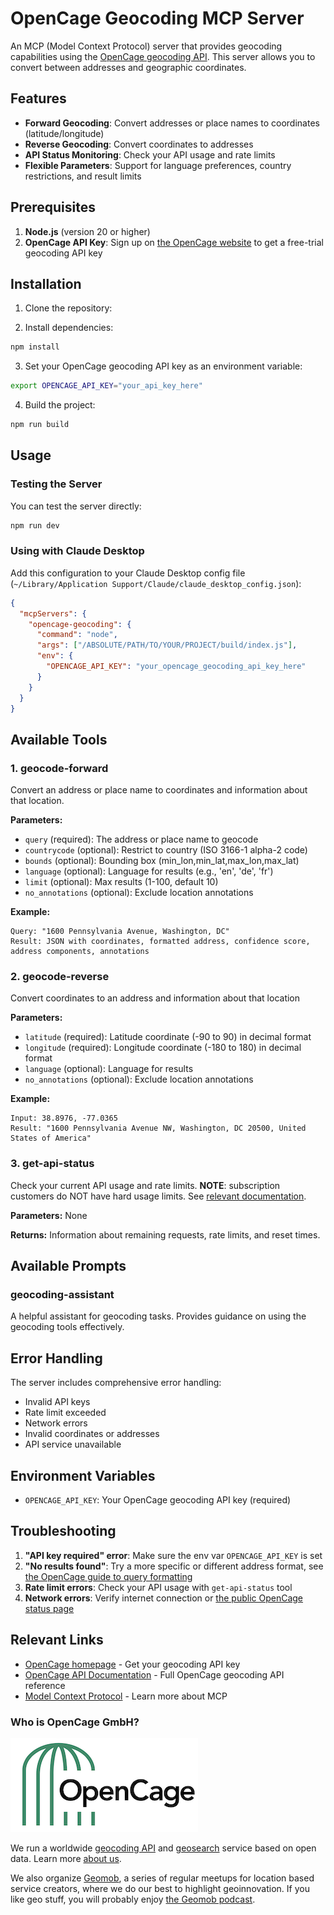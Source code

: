 # OpenCage Geocoding MCP Server

An MCP (Model Context Protocol) server that provides geocoding capabilities using the [OpenCage geocoding API](https://opencagedata.com/api).
This server allows you to convert between addresses and geographic coordinates.

## Features

- **Forward Geocoding**: Convert addresses or place names to coordinates (latitude/longitude)
- **Reverse Geocoding**: Convert coordinates to addresses
- **API Status Monitoring**: Check your API usage and rate limits
- **Flexible Parameters**: Support for language preferences, country restrictions, and result limits

## Prerequisites

1. **Node.js** (version 20 or higher)
2. **OpenCage API Key**: Sign up on [the OpenCage website](https://opencagedata.com/) to get a free-trial geocoding API key

## Installation

1. Clone the repository:

2. Install dependencies:

```bash
npm install
```

3. Set your OpenCage geocoding API key as an environment variable:

```bash
export OPENCAGE_API_KEY="your_api_key_here"
```

4. Build the project:

```bash
npm run build
```

## Usage

### Testing the Server

You can test the server directly:

```bash
npm run dev
```

### Using with Claude Desktop

Add this configuration to your Claude Desktop config file (`~/Library/Application Support/Claude/claude_desktop_config.json`):

```json
{
  "mcpServers": {
    "opencage-geocoding": {
      "command": "node",
      "args": ["/ABSOLUTE/PATH/TO/YOUR/PROJECT/build/index.js"],
      "env": {
        "OPENCAGE_API_KEY": "your_opencage_geocoding_api_key_here"
      }
    }
  }
}
```

## Available Tools

### 1. geocode-forward

Convert an address or place name to coordinates and information about that location.

**Parameters:**

- `query` (required): The address or place name to geocode
- `countrycode` (optional): Restrict to country (ISO 3166-1 alpha-2 code)
- `bounds` (optional): Bounding box (min_lon,min_lat,max_lon,max_lat)
- `language` (optional): Language for results (e.g., 'en', 'de', 'fr')
- `limit` (optional): Max results (1-100, default 10)
- `no_annotations` (optional): Exclude location annotations

**Example:**

```
Query: "1600 Pennsylvania Avenue, Washington, DC"
Result: JSON with coordinates, formatted address, confidence score, address components, annotations
```

### 2. geocode-reverse

Convert coordinates to an address and information about that location

**Parameters:**

- `latitude` (required): Latitude coordinate (-90 to 90) in decimal format
- `longitude` (required): Longitude coordinate (-180 to 180) in decimal format
- `language` (optional): Language for results
- `no_annotations` (optional): Exclude location annotations

**Example:**

```
Input: 38.8976, -77.0365
Result: "1600 Pennsylvania Avenue NW, Washington, DC 20500, United States of America"
```

### 3. get-api-status

Check your current API usage and rate limits.
**NOTE**: subscription customers do NOT have hard usage limits. See [relevant documentation](https://opencagedata.com/api#rate-limiting).

**Parameters:** None

**Returns:** Information about remaining requests, rate limits, and reset times.

## Available Prompts

### geocoding-assistant

A helpful assistant for geocoding tasks. Provides guidance on using the geocoding tools effectively.

## Error Handling

The server includes comprehensive error handling:

- Invalid API keys
- Rate limit exceeded
- Network errors
- Invalid coordinates or addresses
- API service unavailable

## Environment Variables

- `OPENCAGE_API_KEY`: Your OpenCage geocoding API key (required)

## Troubleshooting

1. **"API key required" error**: Make sure the env var `OPENCAGE_API_KEY` is set
2. **"No results found"**: Try a more specific or different address format, see [the OpenCage guide to query formatting](https://opencagedata.com/guides/how-to-format-your-geocoding-query)
3. **Rate limit errors**: Check your API usage with `get-api-status` tool
4. **Network errors**: Verify internet connection or [the public OpenCage status page](https://status.opencagedata.com/)

## Relevant Links

- [OpenCage homepage](https://opencagedata.com/) - Get your geocoding API key
- [OpenCage API Documentation](https://opencagedata.com/api) - Full OpenCage geocoding API reference
- [Model Context Protocol](https://modelcontextprotocol.io/) - Learn more about MCP

### Who is OpenCage GmbH?

<a href="https://opencagedata.com"><img src="opencage_logo_300_150.png"></a>

We run a worldwide [geocoding API](https://opencagedata.com/api) and [geosearch](https://opencagedata.com/geosearch) service based on open data.
Learn more [about us](https://opencagedata.com/about).

We also organize [Geomob](https://thegeomob.com), a series of regular meetups for location based service creators, where we do our best to highlight geoinnovation. If you like geo stuff, you will probably enjoy [the Geomob podcast](https://thegeomob.com/podcast/).
